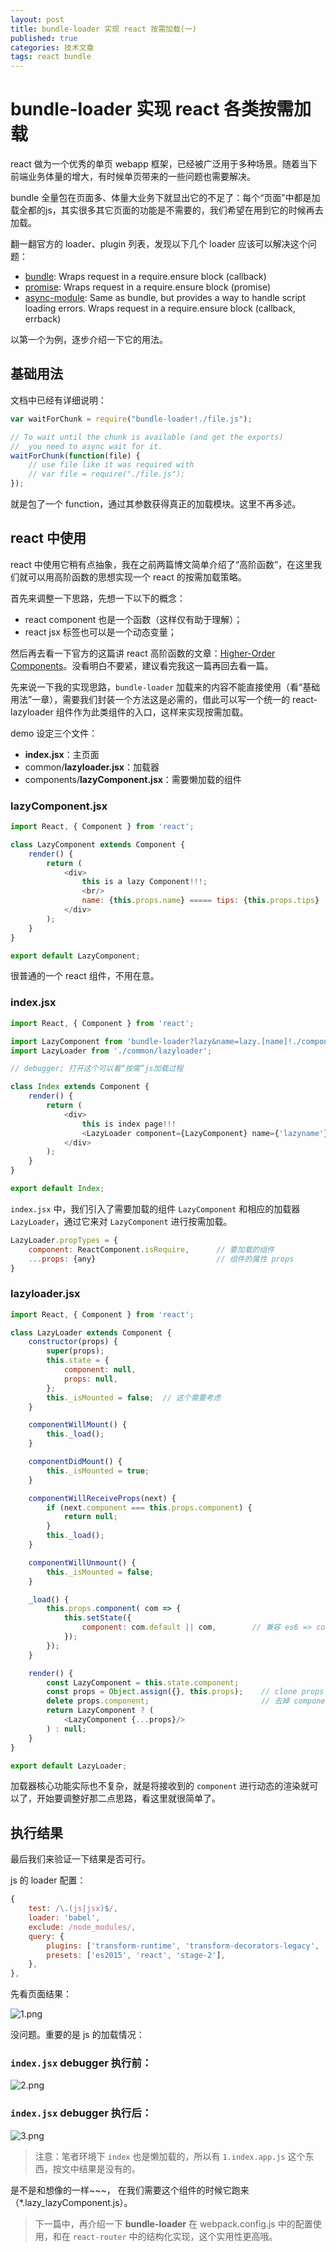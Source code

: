 ```yaml
---
layout: post
title: bundle-loader 实现 react 按需加载(一)
published: true
categories: 技术文章
tags: react bundle
---
```


# bundle-loader 实现 react 各类按需加载

react 做为一个优秀的单页 webapp 框架，已经被广泛用于多种场景。随着当下前端业务体量的增大，有时候单页带来的一些问题也需要解决。

bundle 全量包在页面多、体量大业务下就显出它的不足了：每个“页面”中都是加载全都的js，其实很多其它页面的功能是不需要的，我们希望在用到它的时候再去加载。

翻一翻官方的 loader、plugin 列表，发现以下几个 loader 应该可以解决这个问题：

* [bundle](https://github.com/webpack/bundle-loader): Wraps request in a require.ensure block (callback)
* [promise](https://github.com/gaearon/promise-loader): Wraps request in a require.ensure block (promise)
* [async-module](https://github.com/NekR/async-module-loader): Same as bundle, but provides a way to handle script loading errors. Wraps request in a require.ensure block (callback, errback)

以第一个为例，逐步介绍一下它的用法。

## 基础用法

文档中已经有详细说明：

~~~javascript
var waitForChunk = require("bundle-loader!./file.js");

// To wait until the chunk is available (and get the exports)
//  you need to async wait for it.
waitForChunk(function(file) {
	// use file like it was required with
	// var file = require("./file.js");
});
~~~

就是包了一个 function，通过其参数获得真正的加载模块。这里不再多述。

## react 中使用

react 中使用它稍有点抽象，我在之前两篇博文简单介绍了“高阶函数”，在这里我们就可以用高阶函数的思想实现一个 react 的按需加载策略。

首先来调整一下思路，先想一下以下的概念：

* react component 也是一个函数（这样仅有助于理解）；
* react jsx 标签也可以是一个动态变量；

然后再去看一下官方的这篇讲 react 高阶函数的文章：[Higher-Order Components](https://facebook.github.io/react/docs/higher-order-components.html)。没看明白不要紧，建议看完我这一篇再回去看一篇。

先来说一下我的实现思路，`bundle-loader` 加载来的内容不能直接使用（看“基础用法”一章），需要我们封装一个方法这是必需的，借此可以写一个统一的 react-lazyloader 组件作为此类组件的入口，这样来实现按需加载。

demo 设定三个文件：

* **index.jsx**：主页面
* common/**lazyloader.jsx**：加载器
* components/**lazyComponent.jsx**：需要懒加载的组件

### lazyComponent.jsx

~~~javascript
import React, { Component } from 'react';

class LazyComponent extends Component {
    render() {
        return (
            <div>
                this is a lazy Component!!!;
                <br/>
                name: {this.props.name} ===== tips: {this.props.tips}
            </div>
        );
    }
}

export default LazyComponent;
~~~

很普通的一个 react 组件，不用在意。

### index.jsx

~~~javascript
import React, { Component } from 'react';

import LazyComponent from 'bundle-loader?lazy&name=lazy.[name]!./components/lazyComponent.jsx';
import LazyLoader from './common/lazyloader';

// debugger; 打开这个可以看“按需”js加载过程

class Index extends Component {
    render() {
        return (
            <div>
                this is index page!!!
                <LazyLoader component={LazyComponent} name={'lazyname'} tips={'lazytips'}/>
            </div>
        );
    }
}

export default Index;
~~~

`index.jsx` 中，我们引入了需要加载的组件 `LazyComponent` 和相应的加载器 `LazyLoader`，通过它来对 `LazyComponent` 进行按需加载。

~~~javascript
LazyLoader.propTypes = {
    component: ReactComponent.isRequire,      // 要加载的组件
    ...props: {any}                           // 组件的属性 props
}
~~~

### lazyloader.jsx

~~~javascript
import React, { Component } from 'react';

class LazyLoader extends Component {
    constructor(props) {
        super(props);
        this.state = {
            component: null,
            props: null,
        };
        this._isMounted = false;  // 这个需要考虑
    }

    componentWillMount() {
        this._load();
    }

    componentDidMount() {
        this._isMounted = true;
    }

    componentWillReceiveProps(next) {
        if (next.component === this.props.component) {
            return null;
        }
        this._load();
    }

    componentWillUnmount() {
        this._isMounted = false;
    }

    _load() {
        this.props.component( com => {
            this.setState({
                component: com.default || com,        // 兼容 es6 => commonjs
            });
        });
    }

    render() {
        const LazyComponent = this.state.component;
        const props = Object.assign({}, this.props);    // clone props
        delete props.component;                         // 去掉 component
        return LazyComponent ? (
            <LazyComponent {...props}/>
        ) : null;
    }
}

export default LazyLoader;
~~~

加载器核心功能实际也不复杂，就是将接收到的 `component` 进行动态的渲染就可以了，开始要调整好那二点思路，看这里就很简单了。

## 执行结果

最后我们来验证一下结果是否可行。

js 的 loader 配置：

~~~javascript
{
    test: /\.(js|jsx)$/,
    loader: 'babel',
    exclude: /node_modules/,
    query: {
        plugins: ['transform-runtime', 'transform-decorators-legacy', 'transform-decorators-legacy', 'transform-class-properties'],
        presets: ['es2015', 'react', 'stage-2'],
    },
},
~~~

先看页面结果： 

![1.png](/img/bundle_loader/1.png)

没问题。重要的是 js 的加载情况：

### `index.jsx` debugger 执行前：

![2.png](/img/bundle_loader/2.png)

### `index.jsx` debugger 执行后：

![3.png](/img/bundle_loader/3.png)

> 注意：笔者环境下 `index` 也是懒加载的，所以有 `1.index.app.js` 这个东西，按文中结果是没有的。

是不是和想像的一样~~~， 在我们需要这个组件的时候它跑来（*.lazy_lazyComponent.js）。

> 下一篇中，再介绍一下 **bundle-loader** 在 webpack.config.js 中的配置使用，和在 `react-router` 中的结构化实现，这个实用性更高哦。


